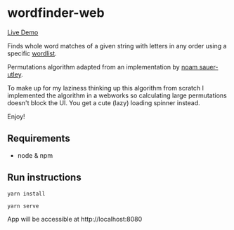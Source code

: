 # wordfinder-web
[Live Demo](https://wordfinder-web.netlify.app)

Finds whole word matches of a given string with letters in any order using a specific [wordlist](https://gist.githubusercontent.com/adamc00/a45beb8a0cb55593220f749838c534d0/raw/fd11dcce5df4098839e19f21c50cc2363b9b7863/words.txt).

Permutations algorithm adapted from an implementation by [noam sauer-utley](https://levelup.gitconnected.com/find-all-permutations-of-a-string-in-javascript-af41bfe072d2).

To make up for my laziness thinking up this algorithm from scratch I implemented the algorithm in a webworks so calculating large permutations doesn't block the UI. You get a cute (lazy) loading spinner instead.

Enjoy!

## Requirements
- node & npm

## Run instructions
```
yarn install
```
```
yarn serve
```
App will be accessible at http://localhost:8080
